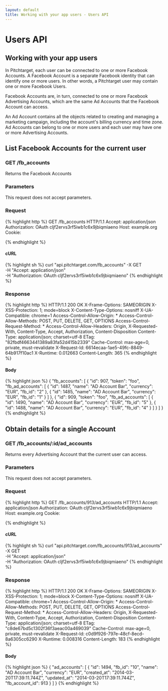 ```yaml
---
layout: default
title: Working with your app users - Users API
---
```


# Users API

## Working with your app users
In Pitchtarget, each user can be connected to one or more Facebook Accounts. A Facebook Account is a separate Facebook identity that can identify one or more users. In other words, a Pitchtarget user may contain one or more Facebook Users.

Facebook Accounts are, in turn, connected to one or more Facebook Advertising Accounts, which are the same Ad Accounts that the Facebook Account can access.

An Ad Account contains all the objects related to creating and managing a marketing campaign, including the account's billing currency and time zone. Ad Accounts can belong to one or more users and each user may have one or more Advertising Accounts.

## List Facebook Accounts for the current user

### GET /fb_accounts
Returns the Facebook Accounts

### Parameters
This request does not accept parameters.

### Request

{% highlight http %}
GET /fb_accounts HTTP/1.1
Accept: application/json
Authorization: OAuth cljf2ervs3rf5iwb1c6x9jbiqmiaeno
Host: example.org
Cookie:

{% endhighlight %}


#### cURL

{% highlight sh %}
curl "api.pitchtarget.com/fb_accounts" -X GET \
  -H "Accept: application/json" \
  -H "Authorization: OAuth cljf2ervs3rf5iwb1c6x9jbiqmiaeno"
{% endhighlight %}

### Response

{% highlight http %}
HTTP/1.1 200 OK
X-Frame-Options: SAMEORIGIN
X-XSS-Protection: 1; mode=block
X-Content-Type-Options: nosniff
X-UA-Compatible: chrome=1
Access-Control-Allow-Origin: *
Access-Control-Allow-Methods: POST, PUT, DELETE, GET, OPTIONS
Access-Control-Request-Method: *
Access-Control-Allow-Headers: Origin, X-Requested-With, Content-Type, Accept, Authorization, Content-Disposition
Content-Type: application/json; charset=utf-8
ETag: "82fbdf4663441389a83fa52d415b2339"
Cache-Control: max-age=0, private, must-revalidate
X-Request-Id: 6614ecaa-1ae5-49fc-8849-64b917f10ac1
X-Runtime: 0.012663
Content-Length: 365
{% endhighlight %}

#### Body

{% highlight json %}
{
  "fb_accounts": [
    {
      "id": 907,
      "token": "foo",
      "fb_ad_accounts": [
        {
          "id": 1487,
          "name": "AD Account Bar",
          "currency": "EUR",
          "fb_id": "2"
        },
        {
          "id": 1485,
          "name": "AD Account Bar",
          "currency": "EUR",
          "fb_id": "1"
        }
      ]
    },
    {
      "id": 909,
      "token": "foo",
      "fb_ad_accounts": [
        {
          "id": 1490,
          "name": "AD Account Bar",
          "currency": "EUR",
          "fb_id": "5"
        },
        {
          "id": 1488,
          "name": "AD Account Bar",
          "currency": "EUR",
          "fb_id": "4"
        }
      ]
    }
  ]
}
{% endhighlight %}

## Obtain details for a single Account

### GET /fb_accounts/:id/ad_accounts
Returns every Advertising Account that the current user can access.

### Parameters
This request does not accept parameters.

### Request

{% highlight http %}
GET /fb_accounts/913/ad_accounts HTTP/1.1
Accept: application/json
Authorization: OAuth cljf2ervs3rf5iwb1c6x9jbiqmiaeno
Host: example.org
Cookie:

{% endhighlight %}


#### cURL

{% highlight sh %}
curl "api.pitchtarget.com/fb_accounts/913/ad_accounts" -X GET \
  -H "Accept: application/json" \
  -H "Authorization: OAuth cljf2ervs3rf5iwb1c6x9jbiqmiaeno"
{% endhighlight %}

### Response

{% highlight http %}
HTTP/1.1 200 OK
X-Frame-Options: SAMEORIGIN
X-XSS-Protection: 1; mode=block
X-Content-Type-Options: nosniff
X-UA-Compatible: chrome=1
Access-Control-Allow-Origin: *
Access-Control-Allow-Methods: POST, PUT, DELETE, GET, OPTIONS
Access-Control-Request-Method: *
Access-Control-Allow-Headers: Origin, X-Requested-With, Content-Type, Accept, Authorization, Content-Disposition
Content-Type: application/json; charset=utf-8
ETag: "c8de67bd5c1302f36f3aeac00a469039"
Cache-Control: max-age=0, private, must-revalidate
X-Request-Id: c0d9f926-797e-48cf-8ecd-8a6305cc6290
X-Runtime: 0.008316
Content-Length: 183
{% endhighlight %}

#### Body

{% highlight json %}
{
  "ad_accounts": [
    {
      "id": 1494,
      "fb_id": "10",
      "name": "AD Account Bar",
      "currency": "EUR",
      "created_at": "2014-03-20T17:39:11.744Z",
      "updated_at": "2014-03-20T17:39:11.744Z",
      "fb_account_id": 913
    }
  ]
}
{% endhighlight %}


